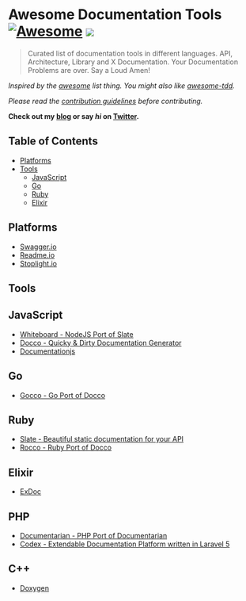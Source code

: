 # Awesome Documentation Tools [![Awesome](https://cdn.rawgit.com/sindresorhus/awesome/d7305f38d29fed78fa85652e3a63e154dd8e8829/media/badge.svg)](https://github.com/sindresorhus/awesome) ![](https://img.shields.io/badge/unicodeveloper-approved-brightgreen.svg)

> Curated list of documentation tools in different languages. API, Architecture, Library and X Documentation. Your Documentation Problems are over. Say a Loud Amen!

*Inspired by the [awesome](https://github.com/sindresorhus/awesome) list thing. You might also like [awesome-tdd](https://github.com/unicodeveloper/awesome-tdd).*

*Please read the [contribution guidelines](#guidelines) before contributing.*

**Check out my [blog](https://goodheads.io) or say *hi* on [Twitter](https://twitter.com/unicodeveloper).**

## Table of Contents

- [Platforms](#platforms)
- [Tools](#tools)
  - [JavaScript](#javascript)
  - [Go](#go)
  - [Ruby](#ruby)
  - [Elixir](#elixir)


## Platforms

  * [Swagger.io](http://swagger.io/)
  * [Readme.io](https://readme.io/)
  * [Stoplight.io](http://stoplight.io/platform/docs/)

## Tools

## JavaScript
  * [Whiteboard - NodeJS Port of Slate](https://github.com/mpociot/whiteboard)
  * [Docco - Quicky & Dirty Documentation Generator](http://jashkenas.github.io/docco)
  * [Documentationjs](https://github.com/documentationjs/documentation)

## Go

  * [Gocco - Go Port of Docco](https://github.com/nikhilm/gocco)

## Ruby

  * [Slate - Beautiful static documentation for your API](https://github.com/lord/slate)
  * [Rocco - Ruby Port of Docco](https://github.com/rtomayko/rocco)

## Elixir

  * [ExDoc](https://github.com/elixir-lang/ex_doc)

## PHP

  * [Documentarian - PHP Port of Documentarian](https://github.com/mpociot/documentarian)
  * [Codex - Extendable Documentation Platform written in Laravel 5](https://github.com/codex-project/codex2)

## C++

  * [Doxygen](http://www.stack.nl/~dimitri/doxygen)
 